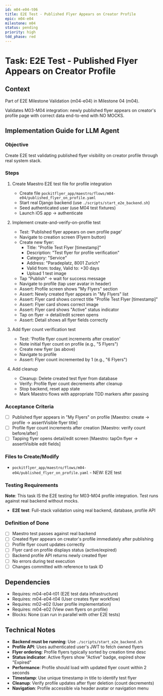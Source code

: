 ```yaml
---
id: m04-e04-t06
title: E2E Test - Published Flyer Appears on Creator Profile
epic: m04-e04
milestone: m04
status: pending
priority: high
tdd_phase: red
---
```


# Task: E2E Test - Published Flyer Appears on Creator Profile

## Context
Part of E2E Milestone Validation (m04-e04) in Milestone 04 (m04).

Validates M03-M04 integration: newly published flyer appears on creator's profile page with correct data end-to-end with NO MOCKS.

## Implementation Guide for LLM Agent

### Objective
Create E2E test validating published flyer visibility on creator profile through real system stack.

### Steps

1. Create Maestro E2E test file for profile integration
   - Create file `pockitflyer_app/maestro/flows/m04-e04/published_flyer_on_profile.yaml`
   - Start real Django backend (use `./scripts/start_e2e_backend.sh`)
   - Seed authenticated user (use M04 test fixtures)
   - Launch iOS app → authenticate

2. Implement create-and-verify-on-profile test
   - Test: 'Published flyer appears on own profile page'
   - Navigate to creation screen (Flyern button)
   - Create new flyer:
     - Title: "Profile Test Flyer [timestamp]"
     - Description: "Test flyer for profile verification"
     - Category: "Service"
     - Address: "Paradeplatz, 8001 Zurich"
     - Valid from: today, Valid to: +30 days
     - Upload 1 test image
   - Tap "Publish" → wait for success message
   - Navigate to profile (tap user avatar in header)
   - Assert: Profile screen shows "My Flyers" section
   - Assert: Newly created flyer appears in "My Flyers" list
   - Assert: Flyer card shows correct title "Profile Test Flyer [timestamp]"
   - Assert: Flyer card shows correct image
   - Assert: Flyer card shows "Active" status indicator
   - Tap on flyer → detail/edit screen opens
   - Assert: Detail shows all flyer fields correctly

3. Add flyer count verification test
   - Test: 'Profile flyer count increments after creation'
   - Note initial flyer count on profile (e.g., "5 Flyers")
   - Create new flyer (as above)
   - Navigate to profile
   - Assert: Flyer count incremented by 1 (e.g., "6 Flyers")

4. Add cleanup
   - Cleanup: Delete created test flyer from database
   - Verify: Profile flyer count decrements after cleanup
   - Stop backend, reset app state
   - Mark Maestro flows with appropriate TDD markers after passing

### Acceptance Criteria
- [ ] Published flyer appears in "My Flyers" on profile [Maestro: create → profile → assertVisible flyer title]
- [ ] Profile flyer count increments after creation [Maestro: verify count before/after]
- [ ] Tapping flyer opens detail/edit screen [Maestro: tapOn flyer → assertVisible edit fields]

### Files to Create/Modify
- `pockitflyer_app/maestro/flows/m04-e04/published_flyer_on_profile.yaml` - NEW: E2E test

### Testing Requirements
**Note**: This task IS the E2E testing for M03-M04 profile integration. Test runs against real backend without mocks.

- **E2E test**: Full-stack validation using real backend, database, profile API

### Definition of Done
- [ ] Maestro test passes against real backend
- [ ] Created flyer appears on creator's profile immediately after publishing
- [ ] Profile flyer count updates correctly
- [ ] Flyer card on profile displays status (active/expired)
- [ ] Backend profile API returns newly created flyer
- [ ] No errors during test execution
- [ ] Changes committed with reference to task ID

## Dependencies
- Requires: m04-e04-t01 (E2E test data infrastructure)
- Requires: m04-e04-t04 (User creates flyer workflow)
- Requires: m02-e02 (User profile implementation)
- Requires: m04-e02 (View own flyers on profile)
- Blocks: None (can run in parallel with other E2E tests)

## Technical Notes
- **Backend must be running**: Use `./scripts/start_e2e_backend.sh`
- **Profile API**: Uses authenticated user's JWT to fetch owned flyers
- **Flyer ordering**: Profile flyers typically sorted by creation time desc
- **Status indicator**: Active flyers show "Active" badge, expired show "Expired"
- **Performance**: Profile should load with updated flyer count within 2 seconds
- **Timestamp**: Use unique timestamp in title to identify test flyer
- **Cleanup**: Verify profile updates after flyer deletion (count decrements)
- **Navigation**: Profile accessible via header avatar or navigation menu
